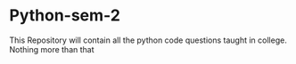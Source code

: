 # Python-sem-2
This Repository will contain all the python code questions taught in college. Nothing more than that
